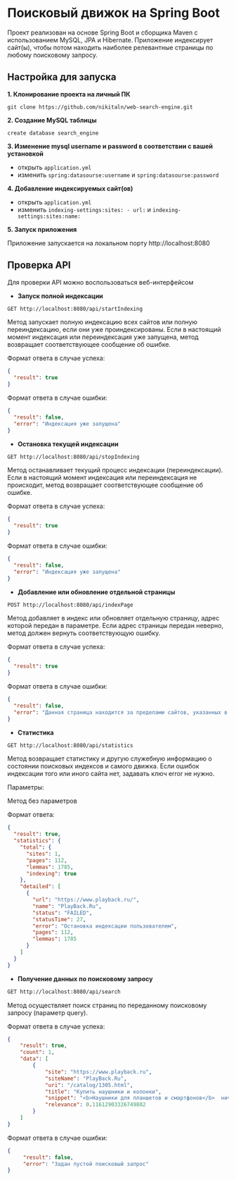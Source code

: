 # Поисковый движок на Spring Boot

Проект реализован на основе Spring Boot и сборщика Maven с использованием MySQL, JPA и Hibernate. Приложение индексирует 
сайт(ы), чтобы потом находить наиболее релевантные страницы по любому поисковому запросу.

## Настройка для запуска

**1. Клонирование проекта на личный ПК**

```
git clone https://github.com/nikitaln/web-search-engine.git
```

**2. Создание MySQL таблицы**

```
create database search_engine
```

**3. Изменение mysql username и password в соответствии с вашей установкой**

+ открыть `application.yml`
+ изменить `spring:datasourse:username` и `spring:datasourse:password`

**4. Добавление индексируемых сайт(ов)**

+ открыть `application.yml`
+ изменить `indexing-settings:sites: - url:` и `indexing-settings:sites:name:`


**5. Запуск приложения**

Приложение запускается на локальном порту http://localhost:8080

## Проверка API

Для проверки API можно воспользоваться веб-интерфейсом

* **Запуск полной индексации**

```bash
GET http://localhost:8080/api/startIndexing
```
Метод запускает полную индексацию всех сайтов или полную переиндексацию, если они уже проиндексированы.
Если в настоящий момент индексация или переиндексация уже запущена, метод возвращает соответствующее сообщение об ошибке. 

Формат ответа в случае успеха:

```json
{
  "result": true
}
```

Формат ответа в случае ошибки:

```json
{
  "result": false,
  "error": "Индексация уже запущена"
}
```

* **Остановка текущей индексации**

```bash
GET http://localhost:8080/api/stopIndexing
```

Метод останавливает текущий процесс индексации (переиндексации). Если в настоящий момент индексация или переиндексация
не происходит, метод возвращает соответствующее сообщение об ошибке.

Формат ответа в случае успеха:

```json
{
  "result": true
}
```

Формат ответа в случае ошибки:

```json
{
  "result": false,
  "error": "Индексация уже запущена"
}
```

* **Добавление или обновление отдельной страницы**

```bash
POST http://localhost:8080/api/indexPage
```

Метод добавляет в индекс или обновляет отдельную страницу, адрес которой передан в параметре.
Если адрес страницы передан неверно, метод должен вернуть соответствующую ошибку.

Формат ответа в случае успеха:

```json
{
  "result": true
}
```

Формат ответа в случае ошибки:

```json
{
  "result": false,
  "error": "Данная страница находится за пределами сайтов, указанных в конфигурационном файле"
}
```

* **Статистика**

```bash
GET http://localhost:8080/api/statistics
```

Метод возвращает статистику и другую служебную информацию о состоянии поисковых индексов и самого движка.
Если ошибок индексации того или иного сайта нет, задавать ключ error не нужно.

Параметры:

Метод без параметров

Формат ответа:

```json
{
  "result": true,
  "statistics": {
    "total": {
      "sites": 1,
      "pages": 112,
      "lemmas": 1785,
      "indexing": true
    },
    "detailed": [
      {
        "url": "https://www.playback.ru/",
        "name": "PlayBack.Ru",
        "status": "FAILED",
        "statusTime": 27,
        "error": "Остановка индексации пользователем",
        "pages": 112,
        "lemmas": 1785
      }
    ]
  }
}
```

* **Получение данных по поисковому запросу**

```bash
GET http://localhost:8080/api/search
```

Метод осуществляет поиск страниц по переданному поисковому запросу (параметр query).

Формат ответа в случае успеха:

```json
{
    "result": true,
    "count": 1,
    "data": [
        {
            "site": "https://www.playback.ru",
            "siteName": "PlayBack.Ru",
            "uri": "/catalog/1305.html",
            "title": "Купить наушники и колонки",
            "snippet": "<b>Наушники для планшетов и смартфонов</b>  ничем не отличаются от обычных наушников для  плееров...",
            "relevance": 0.11612903326749802
        }
    ]
}
```

Формат ответа в случае ошибки:

```json
{
     "result": false,
     "error": "Задан пустой поисковый запрос"
}
```

